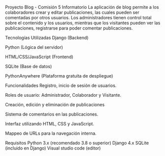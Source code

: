 Proyecto Blog - Comisión 5 Informatorio
La aplicación de blog permite a los colaboradores crear y editar publicaciones, las cuales pueden ser comentadas por otros usuarios. Los administradores tienen control total sobre el contenido y los usuarios, mientras que los visitantes pueden ver las publicaciones, registrarse para poder comentar publicaciones.

Tecnologías Utilizadas
Django (Backend)

Python (Lógica del servidor)

HTML/CSS/JavaScript (Frontend)

SQLite (Base de datos)

PythonAnywhere (Plataforma gratuita de despliegue)

Funcionalidades
Registro, inicio de sesión de usuarios.

Roles de usuario: Administrador, Colaborador y Visitante.

Creación, edición y eliminación de publicaciones

Sistema de comentarios en las publicaciones.

Interfaz utilizando HTML, CSS y JavaScript.

Mappeo de URLs para la navegación interna.

Requisitos
Python 3.x (recomendado 3.8 o superior)
Django 4.x
SQLite (incluido en Django)
Visual studio code (editor)